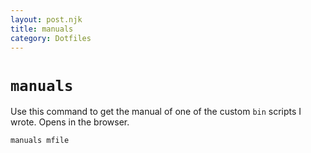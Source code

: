 ```yaml
---
layout: post.njk
title: manuals
category: Dotfiles
---
```


# `manuals`
Use this command to get the manual of one of the custom `bin` scripts I wrote. Opens in the browser.

```sh
manuals mfile
```
